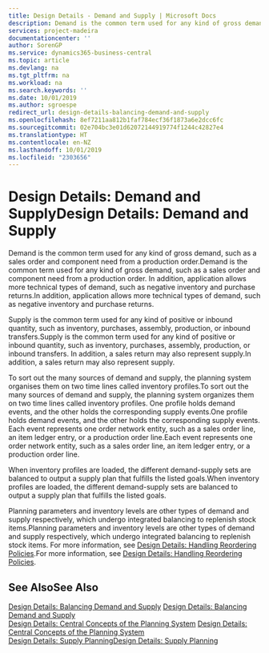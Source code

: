 ```yaml
---
title: Design Details - Demand and Supply | Microsoft Docs
description: Demand is the common term used for any kind of gross demand, such as a sales order and component need from a production order. In addition, application allows more technical types of demand, such as negative inventory and purchase returns.
services: project-madeira
documentationcenter: ''
author: SorenGP
ms.service: dynamics365-business-central
ms.topic: article
ms.devlang: na
ms.tgt_pltfrm: na
ms.workload: na
ms.search.keywords: ''
ms.date: 10/01/2019
ms.author: sgroespe
redirect_url: design-details-balancing-demand-and-supply
ms.openlocfilehash: 8ef7211aa812b1faf784ecf36f1873a6e2dcc6fc
ms.sourcegitcommit: 02e704bc3e01d62072144919774f1244c42827e4
ms.translationtype: HT
ms.contentlocale: en-NZ
ms.lasthandoff: 10/01/2019
ms.locfileid: "2303656"
---
```

# <a name="design-details-demand-and-supply"></a><span data-ttu-id="e3dde-104">Design Details: Demand and Supply</span><span class="sxs-lookup"><span data-stu-id="e3dde-104">Design Details: Demand and Supply</span></span>
<span data-ttu-id="e3dde-105">Demand is the common term used for any kind of gross demand, such as a sales order and component need from a production order.</span><span class="sxs-lookup"><span data-stu-id="e3dde-105">Demand is the common term used for any kind of gross demand, such as a sales order and component need from a production order.</span></span> <span data-ttu-id="e3dde-106">In addition, application allows more technical types of demand, such as negative inventory and purchase returns.</span><span class="sxs-lookup"><span data-stu-id="e3dde-106">In addition, application allows more technical types of demand, such as negative inventory and purchase returns.</span></span>  

 <span data-ttu-id="e3dde-107">Supply is the common term used for any kind of positive or inbound quantity, such as inventory, purchases, assembly, production, or inbound transfers.</span><span class="sxs-lookup"><span data-stu-id="e3dde-107">Supply is the common term used for any kind of positive or inbound quantity, such as inventory, purchases, assembly, production, or inbound transfers.</span></span> <span data-ttu-id="e3dde-108">In addition, a sales return may also represent supply.</span><span class="sxs-lookup"><span data-stu-id="e3dde-108">In addition, a sales return may also represent supply.</span></span>  

 <span data-ttu-id="e3dde-109">To sort out the many sources of demand and supply, the planning system organises them on two time lines called inventory profiles.</span><span class="sxs-lookup"><span data-stu-id="e3dde-109">To sort out the many sources of demand and supply, the planning system organizes them on two time lines called inventory profiles.</span></span> <span data-ttu-id="e3dde-110">One profile holds demand events, and the other holds the corresponding supply events.</span><span class="sxs-lookup"><span data-stu-id="e3dde-110">One profile holds demand events, and the other holds the corresponding supply events.</span></span> <span data-ttu-id="e3dde-111">Each event represents one order network entity, such as a sales order line, an item ledger entry, or a production order line.</span><span class="sxs-lookup"><span data-stu-id="e3dde-111">Each event represents one order network entity, such as a sales order line, an item ledger entry, or a production order line.</span></span>  

 <span data-ttu-id="e3dde-112">When inventory profiles are loaded, the different demand-supply sets are balanced to output a supply plan that fulfills the listed goals.</span><span class="sxs-lookup"><span data-stu-id="e3dde-112">When inventory profiles are loaded, the different demand-supply sets are balanced to output a supply plan that fulfills the listed goals.</span></span>  

 <span data-ttu-id="e3dde-113">Planning parameters and inventory levels are other types of demand and supply respectively, which undergo integrated balancing to replenish stock items.</span><span class="sxs-lookup"><span data-stu-id="e3dde-113">Planning parameters and inventory levels are other types of demand and supply respectively, which undergo integrated balancing to replenish stock items.</span></span> <span data-ttu-id="e3dde-114">For more information, see [Design Details: Handling Reordering Policies](design-details-handling-reordering-policies.md).</span><span class="sxs-lookup"><span data-stu-id="e3dde-114">For more information, see [Design Details: Handling Reordering Policies](design-details-handling-reordering-policies.md).</span></span>  

## <a name="see-also"></a><span data-ttu-id="e3dde-115">See Also</span><span class="sxs-lookup"><span data-stu-id="e3dde-115">See Also</span></span>  
 <span data-ttu-id="e3dde-116">[Design Details: Balancing Demand and Supply](design-details-balancing-demand-and-supply.md) </span><span class="sxs-lookup"><span data-stu-id="e3dde-116">[Design Details: Balancing Demand and Supply](design-details-balancing-demand-and-supply.md) </span></span>  
 <span data-ttu-id="e3dde-117">[Design Details: Central Concepts of the Planning System](design-details-central-concepts-of-the-planning-system.md) </span><span class="sxs-lookup"><span data-stu-id="e3dde-117">[Design Details: Central Concepts of the Planning System](design-details-central-concepts-of-the-planning-system.md) </span></span>  
 [<span data-ttu-id="e3dde-118">Design Details: Supply Planning</span><span class="sxs-lookup"><span data-stu-id="e3dde-118">Design Details: Supply Planning</span></span>](design-details-supply-planning.md)
